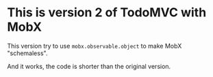# This is version 2 of TodoMVC with MobX

This version try to use `mobx.observable.object` to make MobX "schemaless".

And it works, the code is shorter than the original version.
